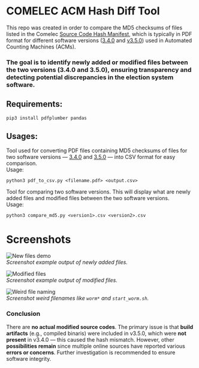 
# COMELEC ACM Hash Diff Tool

This repo was created in order to compare the MD5 checksums of files listed in the Comelec [Source Code Hash Manifest](https://comelec.gov.ph/?r=2025NLE%2FLocalSourceCodeReview%2FHashManifest_2025),
which is typically in PDF format for different software versions ([3.4.0](https://comelec.gov.ph/php-tpls-attachments/2025NLE/SCH/01312025_SourceHashes/phl-acm-3.4.0_md5.pdf) and [v3.5.0](https://comelec.gov.ph/php-tpls-attachments/2025NLE/SCH/phl-acm-3.5.0_20250328_md5.pdf)) used in Automated Counting Machines (ACMs).

### The goal is to identify newly added or modified files between the two versions (3.4.0 and 3.5.0), ensuring transparency and detecting potential discrepancies in the election system software.


## Requirements:
```
pip3 install pdfplumber pandas
```

## Usages:
Tool used for converting PDF files containing MD5 checksums of files for two software versions — [3.4.0](https://comelec.gov.ph/php-tpls-attachments/2025NLE/SCH/01312025_SourceHashes/phl-acm-3.4.0_md5.pdf) and [3.5.0](https://comelec.gov.ph/php-tpls-attachments/2025NLE/SCH/phl-acm-3.5.0_20250328_md5.pdf) — into CSV format for easy comparison.  
Usage:
```
python3 pdf_to_csv.py <filename.pdf> <output.csv>
```

Tool for comparing two software versions. This will display what are newly added files and modified files between the two software versions.  
Usage:
```
python3 compare_md5.py <version1>.csv <version2>.csv
```

# Screenshots

![New files demo](https://raw.githubusercontent.com/7wp81x/COMELEC_ACM_HASHCODE/main/Screenshot%20from%202025-05-13%2014-57-01.png)  
*Screenshot example output of newly added files.*

![Modified files](https://raw.githubusercontent.com/7wp81x/COMELEC_ACM_HASHCODE/main/Screenshot%20from%202025-05-13%2014-55-57.png)  
*Screenshot example output of modified files.*

![Weird file naming](https://raw.githubusercontent.com/7wp81x/COMELEC_ACM_HASHCODE/main/Screenshot%20from%202025-05-13%2014-58-15.png)  
*Screenshot weird filenames like `worm*` and `start_worm.sh`.*

### Conclusion
There are **no actual modified source codes**. The primary issue is that **build artifacts** (e.g., compiled binaris) were included in v3.5.0, which were **not present** in v3.4.0 — this caused the hash mismatch.
However, other **possibilities remain** since multiple online sources have reported various **errors or concerns**. Further investigation is recommended to ensure software integrity.

